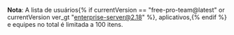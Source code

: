 **Nota**: A lista de usuários{% if currentVersion == "free-pro-team@latest" or currentVersion ver_gt "enterprise-server@2.18" %}, aplicativos,{% endif %} e equipes no total é limitada a 100 itens.
